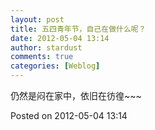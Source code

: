 ```yaml
---
layout: post
title: 五四青年节，自己在做什么呢？
date: 2012-05-04 13:14
author: stardust
comments: true
categories: [Weblog]
---
```

仍然是闷在家中，依旧在彷徨~~~

Posted on 2012-05-04 13:14
